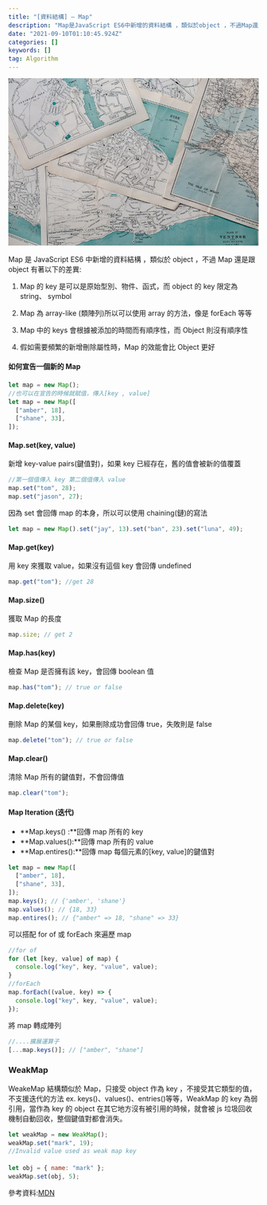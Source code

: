 ```yaml
---
title: "[資料結構] — Map"
description: "Map是JavaScript ES6中新增的資料結構 ，類似於object ，不過Map還是跟object有著以下的差異:"
date: "2021-09-10T01:10:45.924Z"
categories: []
keywords: []
tag: Algorithm
---
```


![](/img/1__RuILGc0__5pgivTV51HICPQ.jpeg)

Map 是 JavaScript ES6 中新增的資料結構 ，類似於 object ，不過 Map 還是跟 object 有著以下的差異:

1. Map 的 key 是可以是原始型別、物件、函式，而 object 的 key 限定為 string、 symbol

2. Map 為 array-like (類陣列)所以可以使用 array 的方法，像是 forEach 等等

3. Map 中的 keys 會根據被添加的時間而有順序性，而 Object 則沒有順序性

4. 假如需要頻繁的新增刪除屬性時，Map 的效能會比 Object 更好

#### 如何宣告一個新的 Map

```javascript
let map = new Map();
//也可以在宣告的時候就賦值，傳入[key , value]
let map = new Map([
  ["amber", 18],
  ["shane", 33],
]);
```

#### Map.set(key, value)

新增 key-value pairs(鍵值對)，如果 key 已經存在，舊的值會被新的值覆蓋

```javascript
//第一個值傳入 key 第二個值傳入 value
map.set("tom", 28);
map.set("jason", 27);
```

因為 set 會回傳 map 的本身，所以可以使用 chaining(鏈)的寫法

```javascript
let map = new Map().set("jay", 13).set("ban", 23).set("luna", 49);
```

#### Map.get(key)

用 key 來獲取 value，如果沒有這個 key 會回傳 undefined

```javascript
map.get("tom"); //get 28
```

#### Map.size()

獲取 Map 的長度

```javascript
map.size; // get 2
```

#### Map.has(key)

檢查 Map 是否擁有該 key，會回傳 boolean 值

```javascript
map.has("tom"); // true or false
```

#### Map.delete(key)

刪除 Map 的某個 key，如果刪除成功會回傳 true，失敗則是 false

```javascript
map.delete("tom"); // true or false
```

#### Map.clear()

清除 Map 所有的鍵值對，不會回傳值

```javascript
map.clear("tom");
```

#### Map Iteration (迭代)

- **Map.keys() :**回傳 map 所有的 key
- **Map.values():**回傳 map 所有的 value
- **Map.entires():**回傳 map 每個元素的\[key, value\]的鍵值對

```javascript
let map = new Map([
  ["amber", 18],
  ["shane", 33],
]);
map.keys(); // {'amber', 'shane'}
map.values(); // {18, 33}
map.entires(); // {"amber" => 18, "shane" => 33}
```

可以搭配 for of 或 forEach 來遍歷 map

```javascript
//for of
for (let [key, value] of map) {
  console.log("key", key, "value", value);
}
//forEach
map.forEach((value, key) => {
  console.log("key", key, "value", value);
});
```

將 map 轉成陣列

```javascript
//....擴展運算子
[...map.keys()]; // ["amber", "shane"]
```

### WeakMap

WeakeMap 結構類似於 Map，只接受 object 作為 key ，不接受其它類型的值，不支援迭代的方法 ex. keys()、values()、entries()等等，WeakMap 的 key 為弱引用，當作為 key 的 object 在其它地方沒有被引用的時候，就會被 js 垃圾回收機制自動回收，整個鍵值對都會消失。

```javascript
let weakMap = new WeakMap();
weakMap.set("mark", 19);
//Invalid value used as weak map key

let obj = { name: "mark" };
weakMap.set(obj, 5);
```

參考資料:[MDN](https://developer.mozilla.org/en-US/docs/Web/JavaScript/Reference/Global_Objects/Map)
